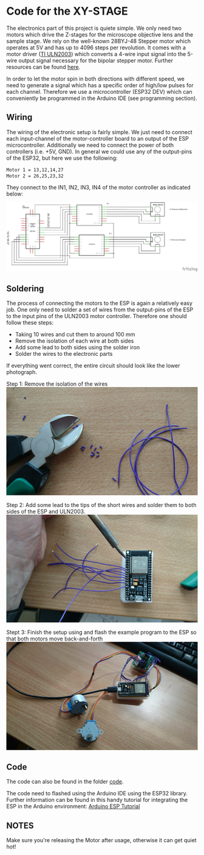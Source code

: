 # Code for the XY-STAGE

The electronics part of this project is quiete simple. We only need two motors which drive the Z-stages for the microscope objective lens and the sample stage. We rely on the well-known 28BYJ-48 Stepper motor which operates at 5V and has up to 4096 steps per revolution. It comes with a motor driver ([TI ULN2003](http://www.ti.com/lit/ds/symlink/uln2003a.pdf)) which converts a 4-wire input signal into the 5-wire output signal necessary for the bipolar stepper motor. Further resources can be found [here](http://www.hobby-werkstatt-blog.de/arduino/357-schrittmotor-28byj48-am-arduino.php). 

In order to let the motor spin in both directions with different speed, we need to generate a signal which has a specific order of high/low pulses for each channel. Therefore we use a microcontroller (ESP32 DEV) which can conveniently be programmed in the Arduino IDE (see programming section).


## Wiring
The wiring of the electronic setup is fairly simple. We just need to connect each input-channel of the motor-controller board to an output of the ESP microcontroller. Additionally we need to connect the power of both  controllers (i.e. +5V, GND). In general we could use any of the output-pins of the ESP32, but here we use the following:


```
Motor 1 = 13,12,14,27
Motor 2 = 26,25,23,32
```
	
They connect to the IN1, IN2, IN3, IN4 of the motor controller as indicated below:

![xypins](./IMAGES/Z_Stage_ESP_v0_Schaltplan.png)

## Soldering

The process of connecting the motors to the ESP is again a relatively easy job. One only need to solder a set of wires from the output-pins of the ESP to the input pins of the ULN2003 motor controller. Therefore one should follow these steps:

* Taking 10 wires and cut them to around 100 mm
* Remove the isolation of each wire at both sides
* Add some lead to both sides using the solder iron
* Solder the wires to the electronic parts 

If everything went correct, the entire circuit should look like the lower photograph. 

Step 1: Remove the isolation of the wires
![xypins](./IMAGES/UC2_Soldering_stage_1.jpg)

Step 2: Add some lead to the tips of the short wires and solder them to both sides of the ESP and ULN2003. 
![xypins](./IMAGES/UC2_Soldering_stage_2.jpg)

Stept 3: Finish the setup using and flash the example program to the ESP so that both motors move back-and-forth
![xypins](./IMAGES/UC2_Soldering_stage_3.jpg)


	
## Code 
The code can also be found in the folder [code](./CODE).

The code need to flashed using the Arduino IDE using the ESP32 library. Further information can be found in this handy tutorial for integrating the ESP in the Arduino environment: [Arduino ESP Tutorial](https://randomnerdtutorials.com/getting-started-with-esp32/)

## NOTES
Make sure you're releasing the Motor after usage, otherwise it can get quiet hot!


